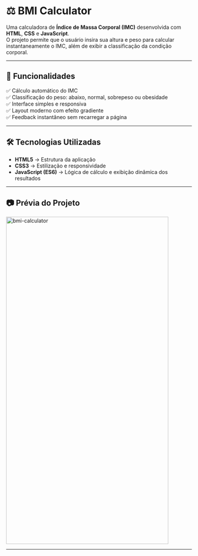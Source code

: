 # ⚖️ BMI Calculator  

Uma calculadora de **Índice de Massa Corporal (IMC)** desenvolvida com **HTML**, **CSS** e **JavaScript**.  
O projeto permite que o usuário insira sua altura e peso para calcular instantaneamente o IMC, além de exibir a classificação da condição corporal.  

---

## 🚀 Funcionalidades  
✅ Cálculo automático do IMC  
✅ Classificação do peso: abaixo, normal, sobrepeso ou obesidade  
✅ Interface simples e responsiva  
✅ Layout moderno com efeito gradiente  
✅ Feedback instantâneo sem recarregar a página  

---

## 🛠 Tecnologias Utilizadas  
- **HTML5** → Estrutura da aplicação  
- **CSS3** → Estilização e responsividade  
- **JavaScript (ES6)** → Lógica de cálculo e exibição dinâmica dos resultados  

---

## 📷 Prévia do Projeto  

 <img width="440" height="888" alt="bmi-calculator" src="https://github.com/user-attachments/assets/78d65af4-2ace-446e-bbb3-50c7bd7e4916" />


---
